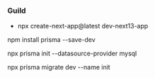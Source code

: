 ### Guild
- npx create-next-app@latest dev-next13-app


npm install prisma --save-dev

npx prisma init --datasource-provider mysql

npx prisma migrate dev --name init 

